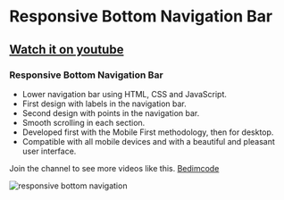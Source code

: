 # Responsive Bottom Navigation Bar
## [Watch it on youtube]()
### Responsive Bottom Navigation Bar

- Lower navigation bar using HTML, CSS and JavaScript.
- First design with labels in the navigation bar.
- Second design with points in the navigation bar.
- Smooth scrolling in each section.
- Developed first with the Mobile First methodology, then for desktop.
- Compatible with all mobile devices and with a beautiful and pleasant user interface.

Join the channel to see more videos like this. [Bedimcode](https://www.youtube.com/c/Bedimcode)

![responsive bottom navigation](/preview.png)
